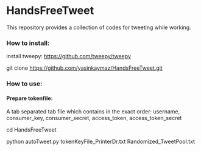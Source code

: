 # HandsFreeTweet
This repository provides a collection of codes for tweeting while working.

### How to install:
install tweepy: https://github.com/tweepy/tweepy

git clone https://github.com/yasinkaymaz/HandsFreeTweet.git

### How to use:

#### Prepare tokenfile:
A tab separated tab file which contains in the exact order: username, consumer_key, consumer_secret, access_token, access_token_secret


cd HandsFreeTweet

python autoTweet.py tokenKeyFile_PrinterDr.txt Randomized_TweetPool.txt
